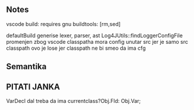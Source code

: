 ## Notes
vscode build:
requires gnu buildtools: [rm,sed]

defaultBuild generise lexer, parser, ast
Log4JUtils::findLoggerConfigFile promenjen zbog vscode classpatha mora config unutar src jer je samo src classpath
ovo je lose jer classpath ne bi smeo da ima cfg

## Semantika

## PITATI JANKA

VarDecl dal treba da ima currentclass?Obj.Fld: Obj.Var;



